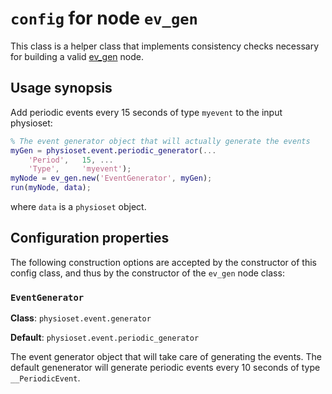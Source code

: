`config` for node `ev_gen`
===

This class is a helper class that implements consistency checks necessary for
building a valid [ev_gen][ev_gen] node.

[ev_gen]: ./README.md


## Usage synopsis

Add periodic events every 15 seconds of type `myevent` to the input 
physioset:

````matlab
% The event generator object that will actually generate the events
myGen = physioset.event.periodic_generator(...
    'Period',   15, ...
    'Type',     'myevent');
myNode = ev_gen.new('EventGenerator', myGen);
run(myNode, data);
````

where `data` is a `physioset` object.


## Configuration properties


The following construction options are accepted by the constructor of
this config class, and thus by the constructor of the `ev_gen` node class:

### `EventGenerator`

__Class__: `physioset.event.generator`

__Default__: `physioset.event.periodic_generator`


The event generator object that will take care of generating the events. 
The default genenerator will generate periodic events every 10 seconds of 
type `__PeriodicEvent`.
